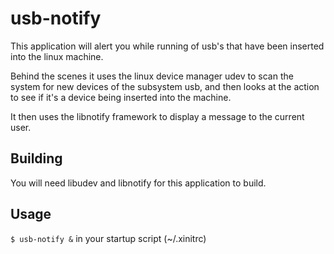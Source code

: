 # usb-notify
This application will alert you while running of usb's that have been inserted
into the linux machine.

Behind the scenes it uses the linux device manager udev
to scan the system for new devices of the subsystem usb, and then looks at the
action to see if it's a device being inserted into the machine.

It then uses the libnotify framework to display a message to the current user.

## Building
You will need libudev and libnotify for this application to build.

## Usage
`$ usb-notify &` in your startup script (~/.xinitrc)
